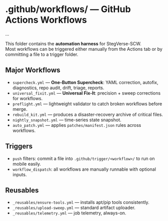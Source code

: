# .github/workflows/ — GitHub Actions Workflows

<!-- workflows:status -->
...
<!-- /workflows:status -->

This folder contains the **automation harness** for StegVerse-SCW.  
Most workflows can be triggered either manually from the Actions tab or
by committing a file to a trigger folder.

## Major Workflows

- `supercheck.yml` — **One-Button Supercheck**: YAML correction, autofix, diagnostics, repo audit, drift, triage, reports.
- `universal_fixit.yml` — **Universal Fix-It**: precision + sweep corrections for workflows.
- `preflight.yml` — lightweight validator to catch broken workflows before merge.
- `rebuild_kit.yml` — produces a disaster-recovery archive of critical files.
- `nightly_snapshot.yml` — time-series state snapshot.
- `auto_patch.yml` — applies `patches/manifest.json` rules across workflows.

## Triggers

- `push` filters: commit a file into `.github/trigger/<workflow>/` to run on mobile easily.
- `workflow_dispatch`: all workflows are manually runnable with optional inputs.

## Reusables

- `_reusables/ensure-tools.yml` — installs apt/pip tools consistently.
- `_reusables/upload-sweep.yml` — standard artifact uploader.
- `_reusables/telemetry.yml` — job telemetry, always-on.
